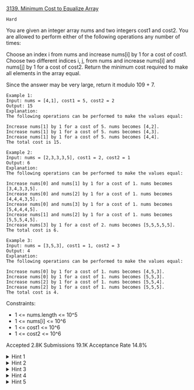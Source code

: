 [3139. Minimum Cost to Equalize Array](https://leetcode.com/problems/minimum-cost-to-equalize-array/)

`Hard`

You are given an integer array nums and two integers cost1 and cost2. You are allowed to perform either of the following operations any number of times:

Choose an index i from nums and increase nums[i] by 1 for a cost of cost1.
Choose two different indices i, j, from nums and increase nums[i] and nums[j] by 1 for a cost of cost2.
Return the minimum cost required to make all elements in the array equal.

Since the answer may be very large, return it modulo 109 + 7.

```
Example 1:
Input: nums = [4,1], cost1 = 5, cost2 = 2
Output: 15
Explanation:
The following operations can be performed to make the values equal:

Increase nums[1] by 1 for a cost of 5. nums becomes [4,2].
Increase nums[1] by 1 for a cost of 5. nums becomes [4,3].
Increase nums[1] by 1 for a cost of 5. nums becomes [4,4].
The total cost is 15.

Example 2:
Input: nums = [2,3,3,3,5], cost1 = 2, cost2 = 1
Output: 6
Explanation:
The following operations can be performed to make the values equal:

Increase nums[0] and nums[1] by 1 for a cost of 1. nums becomes [3,4,3,3,5].
Increase nums[0] and nums[2] by 1 for a cost of 1. nums becomes [4,4,4,3,5].
Increase nums[0] and nums[3] by 1 for a cost of 1. nums becomes [5,4,4,4,5].
Increase nums[1] and nums[2] by 1 for a cost of 1. nums becomes [5,5,5,4,5].
Increase nums[3] by 1 for a cost of 2. nums becomes [5,5,5,5,5].
The total cost is 6.

Example 3:
Input: nums = [3,5,3], cost1 = 1, cost2 = 3
Output: 4
Explanation:
The following operations can be performed to make the values equal:

Increase nums[0] by 1 for a cost of 1. nums becomes [4,5,3].
Increase nums[0] by 1 for a cost of 1. nums becomes [5,5,3].
Increase nums[2] by 1 for a cost of 1. nums becomes [5,5,4].
Increase nums[2] by 1 for a cost of 1. nums becomes [5,5,5].
The total cost is 4.
```

Constraints:

- 1 <= nums.length <= 10^5
- 1 <= nums[i] <= 10^6
- 1 <= cost1 <= 10^6
- 1 <= cost2 <= 10^6

Accepted
2.8K
Submissions
19.1K
Acceptance Rate
14.8%

<details>
<summary>Hint 1</summary>

How can you determine the minimum cost if you know the maximum value in the array once all values are made equal?

</details>
<details>
<summary>Hint 2</summary>

If `cost2 > cost1 * 2`, we should just use cost1 to change all the values to the maximum one.

</details>
<details>
<summary>Hint 3</summary>

Otherwise, it's optimal to choose the smallest two values and use cost2 to increase both of them.

</details>
<details>
<summary>Hint 4</summary>

Since the maximum value is known, calculate the required increases to equalize all values, instead of naively simulating the operations.

</details>
<details>
<summary>Hint 5</summary>

There are not a lot of candidates for the maximum; we can try all of them and choose which uses the minimum number of operations.

</details>
